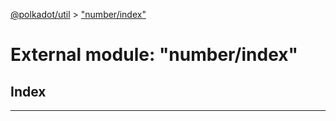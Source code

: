 [@polkadot/util](../README.md) > ["number/index"](../modules/_number_index_.md)

# External module: "number/index"

## Index

---

